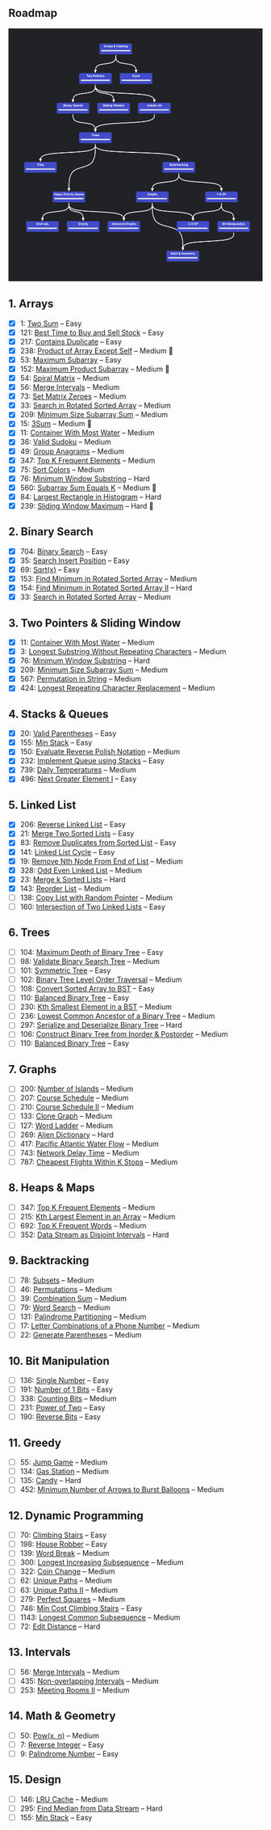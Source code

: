 ## Roadmap

<img height="500" src="roadmap.png" alt="Roadmap" />

## 1. Arrays

- [x] 1: [Two Sum](https://leetcode.com/problems/two-sum/) – Easy
- [x] 121: [Best Time to Buy and Sell Stock](https://leetcode.com/problems/best-time-to-buy-and-sell-stock/) – Easy
- [x] 217: [Contains Duplicate](https://leetcode.com/problems/contains-duplicate/) – Easy
- [x] 238: [Product of Array Except Self](https://leetcode.com/problems/product-of-array-except-self/) – Medium 🔴
- [x] 53: [Maximum Subarray](https://leetcode.com/problems/maximum-subarray/) – Easy
- [x] 152: [Maximum Product Subarray](https://leetcode.com/problems/maximum-product-subarray/) – Medium 🔴
- [x] 54: [Spiral Matrix](https://leetcode.com/problems/spiral-matrix/) – Medium
- [x] 56: [Merge Intervals](https://leetcode.com/problems/merge-intervals/) – Medium
- [x] 73: [Set Matrix Zeroes](https://leetcode.com/problems/set-matrix-zeroes/) – Medium
- [x] 33: [Search in Rotated Sorted Array](https://leetcode.com/problems/search-in-rotated-sorted-array/) – Medium
- [x] 209: [Minimum Size Subarray Sum](https://leetcode.com/problems/minimum-size-subarray-sum/) – Medium
- [x] 15: [3Sum](https://leetcode.com/problems/3sum/) – Medium 🔴
- [x] 11: [Container With Most Water](https://leetcode.com/problems/container-with-most-water/) – Medium
- [x] 36: [Valid Sudoku](https://leetcode.com/problems/valid-sudoku/) – Medium
- [x] 49: [Group Anagrams](https://leetcode.com/problems/group-anagrams/) – Medium
- [x] 347: [Top K Frequent Elements](https://leetcode.com/problems/top-k-frequent-elements/) – Medium
- [x] 75: [Sort Colors](https://leetcode.com/problems/sort-colors/) – Medium
- [x] 76: [Minimum Window Substring](https://leetcode.com/problems/minimum-window-substring/) – Hard
- [x] 560: [Subarray Sum Equals K](https://leetcode.com/problems/subarray-sum-equals-k/) – Medium 🔴
- [x] 84: [Largest Rectangle in Histogram](https://leetcode.com/problems/largest-rectangle-in-histogram/) – Hard
- [x] 239: [Sliding Window Maximum](https://leetcode.com/problems/sliding-window-maximum/) – Hard 🔴

## 2. Binary Search

- [x] 704: [Binary Search](https://leetcode.com/problems/binary-search/) – Easy
- [x] 35: [Search Insert Position](https://leetcode.com/problems/search-insert-position/) – Easy
- [x] 69: [Sqrt(x)](https://leetcode.com/problems/sqrtx/) – Easy
- [x] 153: [Find Minimum in Rotated Sorted Array](https://leetcode.com/problems/find-minimum-in-rotated-sorted-array/) – Medium
- [x] 154: [Find Minimum in Rotated Sorted Array II](https://leetcode.com/problems/find-minimum-in-rotated-sorted-array-ii/) – Hard
- [x] 33: [Search in Rotated Sorted Array](https://leetcode.com/problems/search-in-rotated-sorted-array/) – Medium

## 3. Two Pointers & Sliding Window

- [x] 11: [Container With Most Water](https://leetcode.com/problems/container-with-most-water/) – Medium
- [x] 3: [Longest Substring Without Repeating Characters](https://leetcode.com/problems/longest-substring-without-repeating-characters/) – Medium
- [x] 76: [Minimum Window Substring](https://leetcode.com/problems/minimum-window-substring/) – Hard
- [x] 209: [Minimum Size Subarray Sum](https://leetcode.com/problems/minimum-size-subarray-sum/) – Medium
- [x] 567: [Permutation in String](https://leetcode.com/problems/permutation-in-string/) – Medium
- [x] 424: [Longest Repeating Character Replacement](https://leetcode.com/problems/longest-repeating-character-replacement/) – Medium

## 4. Stacks & Queues

- [x] 20: [Valid Parentheses](https://leetcode.com/problems/valid-parentheses/) – Easy
- [x] 155: [Min Stack](https://leetcode.com/problems/min-stack/) – Easy
- [x] 150: [Evaluate Reverse Polish Notation](https://leetcode.com/problems/evaluate-reverse-polish-notation/) – Medium
- [x] 232: [Implement Queue using Stacks](https://leetcode.com/problems/implement-queue-using-stacks/) – Easy
- [x] 739: [Daily Temperatures](https://leetcode.com/problems/daily-temperatures/) – Medium
- [x] 496: [Next Greater Element I](https://leetcode.com/problems/next-greater-element-i/) – Easy

## 5. Linked List

- [x] 206: [Reverse Linked List](https://leetcode.com/problems/reverse-linked-list/) – Easy
- [x] 21: [Merge Two Sorted Lists](https://leetcode.com/problems/merge-two-sorted-lists/) – Easy
- [x] 83: [Remove Duplicates from Sorted List](https://leetcode.com/problems/remove-duplicates-from-sorted-list/) – Easy
- [x] 141: [Linked List Cycle](https://leetcode.com/problems/linked-list-cycle/) – Easy
- [x] 19: [Remove Nth Node From End of List](https://leetcode.com/problems/remove-nth-node-from-end-of-list/) – Medium
- [x] 328: [Odd Even Linked List](https://leetcode.com/problems/odd-even-linked-list/) – Medium
- [x] 23: [Merge k Sorted Lists](https://leetcode.com/problems/merge-k-sorted-lists/) – Hard
- [x] 143: [Reorder List](https://leetcode.com/problems/reorder-list/) – Medium
- [ ] 138: [Copy List with Random Pointer](https://leetcode.com/problems/copy-list-with-random-pointer/) – Medium
- [ ] 160: [Intersection of Two Linked Lists](https://leetcode.com/problems/intersection-of-two-linked-lists/) – Easy

## 6. Trees

- [ ] 104: [Maximum Depth of Binary Tree](https://leetcode.com/problems/maximum-depth-of-binary-tree/) – Easy
- [ ] 98: [Validate Binary Search Tree](https://leetcode.com/problems/validate-binary-search-tree/) – Medium
- [ ] 101: [Symmetric Tree](https://leetcode.com/problems/symmetric-tree/) – Easy
- [ ] 102: [Binary Tree Level Order Traversal](https://leetcode.com/problems/binary-tree-level-order-traversal/) – Medium
- [ ] 108: [Convert Sorted Array to BST](https://leetcode.com/problems/convert-sorted-array-to-binary-search-tree/) – Easy
- [ ] 110: [Balanced Binary Tree](https://leetcode.com/problems/balanced-binary-tree/) – Easy
- [ ] 230: [Kth Smallest Element in a BST](https://leetcode.com/problems/kth-smallest-element-in-a-bst/) – Medium
- [ ] 236: [Lowest Common Ancestor of a Binary Tree](https://leetcode.com/problems/lowest-common-ancestor-of-a-binary-tree/) – Medium
- [ ] 297: [Serialize and Deserialize Binary Tree](https://leetcode.com/problems/serialize-and-deserialize-binary-tree/) – Hard
- [ ] 106: [Construct Binary Tree from Inorder & Postorder](https://leetcode.com/problems/construct-binary-tree-from-inorder-and-postorder-traversal/) – Medium
- [ ] 110: [Balanced Binary Tree](https://leetcode.com/problems/balanced-binary-tree/) – Easy

## 7. Graphs

- [ ] 200: [Number of Islands](https://leetcode.com/problems/number-of-islands/) – Medium
- [ ] 207: [Course Schedule](https://leetcode.com/problems/course-schedule/) – Medium
- [ ] 210: [Course Schedule II](https://leetcode.com/problems/course-schedule-ii/) – Medium
- [ ] 133: [Clone Graph](https://leetcode.com/problems/clone-graph/) – Medium
- [ ] 127: [Word Ladder](https://leetcode.com/problems/word-ladder/) – Medium
- [ ] 269: [Alien Dictionary](https://leetcode.com/problems/alien-dictionary/) – Hard
- [ ] 417: [Pacific Atlantic Water Flow](https://leetcode.com/problems/pacific-atlantic-water-flow/) – Medium
- [ ] 743: [Network Delay Time](https://leetcode.com/problems/network-delay-time/) – Medium
- [ ] 787: [Cheapest Flights Within K Stops](https://leetcode.com/problems/cheapest-flights-within-k-stops/) – Medium

## 8. Heaps & Maps

- [ ] 347: [Top K Frequent Elements](https://leetcode.com/problems/top-k-frequent-elements/) – Medium
- [ ] 215: [Kth Largest Element in an Array](https://leetcode.com/problems/kth-largest-element-in-an-array/) – Medium
- [ ] 692: [Top K Frequent Words](https://leetcode.com/problems/top-k-frequent-words/) – Medium
- [ ] 352: [Data Stream as Disjoint Intervals](https://leetcode.com/problems/data-stream-as-disjoint-intervals/) – Hard

## 9. Backtracking

- [ ] 78: [Subsets](https://leetcode.com/problems/subsets/) – Medium
- [ ] 46: [Permutations](https://leetcode.com/problems/permutations/) – Medium
- [ ] 39: [Combination Sum](https://leetcode.com/problems/combination-sum/) – Medium
- [ ] 79: [Word Search](https://leetcode.com/problems/word-search/) – Medium
- [ ] 131: [Palindrome Partitioning](https://leetcode.com/problems/palindrome-partitioning/) – Medium
- [ ] 17: [Letter Combinations of a Phone Number](https://leetcode.com/problems/letter-combinations-of-a-phone-number/) – Medium
- [ ] 22: [Generate Parentheses](https://leetcode.com/problems/generate-parentheses/) – Medium

## 10. Bit Manipulation

- [ ] 136: [Single Number](https://leetcode.com/problems/single-number/) – Easy
- [ ] 191: [Number of 1 Bits](https://leetcode.com/problems/number-of-1-bits/) – Easy
- [ ] 338: [Counting Bits](https://leetcode.com/problems/counting-bits/) – Medium
- [ ] 231: [Power of Two](https://leetcode.com/problems/power-of-two/) – Easy
- [ ] 190: [Reverse Bits](https://leetcode.com/problems/reverse-bits/) – Easy

## 11. Greedy

- [ ] 55: [Jump Game](https://leetcode.com/problems/jump-game/) – Medium
- [ ] 134: [Gas Station](https://leetcode.com/problems/gas-station/) – Medium
- [ ] 135: [Candy](https://leetcode.com/problems/candy/) – Hard
- [ ] 452: [Minimum Number of Arrows to Burst Balloons](https://leetcode.com/problems/minimum-number-of-arrows-to-burst-balloons/) – Medium

## 12. Dynamic Programming

- [ ] 70: [Climbing Stairs](https://leetcode.com/problems/climbing-stairs/) – Easy
- [ ] 198: [House Robber](https://leetcode.com/problems/house-robber/) – Easy
- [ ] 139: [Word Break](https://leetcode.com/problems/word-break/) – Medium
- [ ] 300: [Longest Increasing Subsequence](https://leetcode.com/problems/longest-increasing-subsequence/) – Medium
- [ ] 322: [Coin Change](https://leetcode.com/problems/coin-change/) – Medium
- [ ] 62: [Unique Paths](https://leetcode.com/problems/unique-paths/) – Medium
- [ ] 63: [Unique Paths II](https://leetcode.com/problems/unique-paths-ii/) – Medium
- [ ] 279: [Perfect Squares](https://leetcode.com/problems/perfect-squares/) – Medium
- [ ] 746: [Min Cost Climbing Stairs](https://leetcode.com/problems/min-cost-climbing-stairs/) – Easy
- [ ] 1143: [Longest Common Subsequence](https://leetcode.com/problems/longest-common-subsequence/) – Medium
- [ ] 72: [Edit Distance](https://leetcode.com/problems/edit-distance/) – Hard

## 13. Intervals

- [ ] 56: [Merge Intervals](https://leetcode.com/problems/merge-intervals/) – Medium
- [ ] 435: [Non-overlapping Intervals](https://leetcode.com/problems/non-overlapping-intervals/) – Medium
- [ ] 253: [Meeting Rooms II](https://leetcode.com/problems/meeting-rooms-ii/) – Medium

## 14. Math & Geometry

- [ ] 50: [Pow(x, n)](https://leetcode.com/problems/powx-n/) – Medium
- [ ] 7: [Reverse Integer](https://leetcode.com/problems/reverse-integer/) – Easy
- [ ] 9: [Palindrome Number](https://leetcode.com/problems/palindrome-number/) – Easy

## 15. Design

- [ ] 146: [LRU Cache](https://leetcode.com/problems/lru-cache/) – Medium
- [ ] 295: [Find Median from Data Stream](https://leetcode.com/problems/find-median-from-data-stream/) – Hard
- [ ] 155: [Min Stack](https://leetcode.com/problems/min-stack/) – Easy
